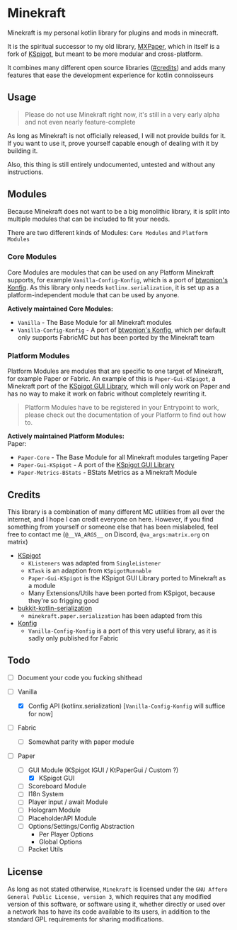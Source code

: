 # Minekraft

Minekraft is my personal kotlin library for plugins and mods in minecraft.

It is the spiritual successor to my old library, [MXPaper](https://github.com/maxbossing/mxpaper), which in itself 
is a fork of [KSpigot](https://github.com/jakobkmar/kspigot), but meant to be more modular and cross-platform.

It combines many different open source libraries ([#credits](#credits)) and adds many features that ease the 
development experience for kotlin connoisseurs 

## Usage
> Please do not use Minekraft right now, it's still in a very early alpha and not even nearly feature-complete

As long as Minekraft is not officially released, I will not provide builds for it. If you want to use it,
prove yourself capable enough of dealing with it by building it.

Also, this thing is still entirely undocumented, untested and without any instructions. 

## Modules
Because Minekraft does not want to be a big monolithic library, it is split into multiple modules that can be included 
to fit your needs. 

There are two different kinds of Modules: `Core Modules` and `Platform Modules`

### Core Modules
Core Modules are modules that can be used on any Platform Minekraft supports, for example `Vanilla-Config-Konfig`, which 
is a port of [btwonion's Konfig](https://github.com/btwonion/konfig). As this library only needs `kotlinx.serialization`,
it is set up as a platform-independent module that can be used by anyone.

**Actively maintained Core Modules:**
- `Vanilla` - The Base Module for all Minekraft modules
- `Vanilla-Config-Konfig` - A port of [btwonion's Konfig](https://github.com/btwonion/konfig), which per default only 
supports FabricMC but has been ported by the Minekraft team

### Platform Modules
Platform Modules are modules that are specific to one target of Minekraft, for example Paper or Fabric. An example of 
this is `Paper-Gui-KSpigot`, a Minekraft port of the [KSpigot GUI Library](https://github.com/jakobkmar/kspigot), which 
will only work on Paper and has no way to make it work on fabric without completely rewriting it.

> Platform Modules have to be registered in your Entrypoint to work, please check out the documentation of your Platform 
> to find out how to.

**Actively maintained Platform Modules:**  
Paper:
- `Paper-Core` - The Base Module for all Minekraft modules targeting Paper
- `Paper-Gui-KSpigot` - A port of the [KSpigot GUI Library](https://github.com/jakobkmar/kspigot)
- `Paper-Metrics-BStats` - BStats Metrics as a Minekraft Module

## Credits
This library is a combination of many different MC utilities from all over the internet, and I hope I can credit
everyone on here. However, if you find something from yourself or someone else that has been mislabeled, feel free
to contact me (`@__VA_ARGS__` on Discord, `@va_args:matrix.org` on matrix)

- [KSpigot](https://github.com/jakobkmar/kspigot) 
  - `KListeners` was adapted from `SingleListener`
  - `KTask` is an adaption from `KSpigotRunnable`
  - `Paper-Gui-KSpigot` is the KSpigot GUI Library ported to Minekraft as a module
  - Many Extensions/Utils have been ported from KSpigot, because they're so frigging good
- [bukkit-kotlin-serialization](https://github.com/typst-io/bukkit-kotlin-serialization)
  - `minekraft.paper.serialization` has been adapted from this
- [Konfig](https://github.com/btwonion/konfig)
  - `Vanilla-Config-Konfig` is a port of this very useful library, as it is sadly only published for Fabric
## Todo

- [ ] Document your code you fucking shithead 

- [ ] Vanilla
  - [x] Config API (kotlinx.serialization) [`Vanilla-Config-Konfig` will suffice for now]
- [ ] Fabric 
  - [ ] Somewhat parity with paper module
- [ ] Paper
  - [ ] GUI Module (KSpigot IGUI / KtPaperGui / Custom ?)
    - [x] KSpigot GUI
  - [ ] Scoreboard Module
  - [ ] I18n System
  - [ ] Player input / await Module
  - [ ] Hologram Module
  - [ ] PlaceholderAPI Module
  - [ ] Options/Settings/Config Abstraction 
    - Per Player Options
    - Global Options
  - [ ] Packet Utils

## License
As long as not stated otherwise, `Minekraft` is licensed under the `GNU Affero General Public License, version 3`,
which requires that any modified version of this software, or software using it, whether directly or used over a 
network has to have its code available to its users, in addition to the standard GPL requirements for sharing
modifications. 
